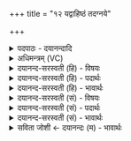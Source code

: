 +++
title = "१२ यद्वाहिष्ठं तदग्नये"

+++
<details><summary>पदपाठः - दयानन्दादि</summary>

यत्। वाहि॑ष्ठम्। तत्। अ॒ग्नये॑। बृ॒हत्। अ॒र्च॒। वि॒भा॒व॒सो॒ इति॑ विभऽवसो। महि॑षी॒वेति॒ महि॑षीऽइव। त्वत्। र॒यिः त्वत्। वाजाः॑। उत्। ई॒र॒ते॒। १२।
</details>

<details><summary>अधिमन्त्रम् (VC)</summary>

- अग्निर्देवता
- नोधा गोतम ऋषिः
- विराड्गायत्री
- षड्जः
</details>

<details><summary>दयानन्द-सरस्वती (हि) - विषयः</summary>

फिर वह रानी क्या करे, इस विषय को अगले मन्त्र में कहा है ॥
</details>

<details><summary>दयानन्द-सरस्वती (हि) - पदार्थः</summary>

पदार्थान्वयभाषाः -  हे (विभावसो) प्रकाशित धनवाले विद्वन् ! (अग्नये) अग्नि के लिये (यत्) जो (बृहत्) बड़ा और (वाहिष्ठम्) अत्यन्त पहुँचाने हारा है, उस का (अर्च) सत्कार करो (तत्) उस का हम भी सत्कार करें (महिषीव) और रानी के समान (त्वत्) तुम से (रयिः) धन और (त्वत्) तुम से (वाजाः) अन्न आदि पदार्थ (उत्, ईरते) भी प्राप्त होते हैं, उन आप का हम लोग सत्कार करें ॥१२ ॥
</details>

<details><summary>दयानन्द-सरस्वती (हि) - भावार्थः</summary>

भावार्थभाषाः -  जैसे रानी सुख पहुँचाती और बहुत धन देनेवाली होती है, वैसे ही राजा के समीप से सब लोग धन और अन्य उत्तम-उत्तम वस्तुओं को पावें ॥१२ ॥
</details>

<details><summary>दयानन्द-सरस्वती (सं) - विषयः</summary>

पुनः सा राज्ञी किं कुर्यादित्याह ॥
</details>

<details><summary>दयानन्द-सरस्वती (सं) - पदार्थः</summary>

पदार्थान्वयभाषाः -  हे विभावसो अग्नये यद् बृहद्वाहिष्ठमस्ति तदर्च तद्वयमप्यर्चेम महिषीव त्वद्रयिस्त्वद्वाजाश्चोदीरते तं वयं सत्कुर्याम ॥१२ ॥
</details>

<details><summary>दयानन्द-सरस्वती (सं) - भावार्थः</summary>

भावार्थभाषाः -  यथा राज्ञी सुखप्रापिका महाधनप्रदा भवति तथैव राज्ञः सकाशात् सर्वे धनमन्यान्युत्तमानि वस्तूनि च प्राप्नुयुः ॥१२ ॥
</details>

<details><summary>सविता जोशी ← दयानन्दः (म) - भावार्थः</summary>

भावार्थभाषाः -  जसे राणी सर्वांना धन देऊन संतुष्ट करते तसे राजाकडून सर्व लोकांनी धन व इतर उत्तम वस्तू प्राप्त कराव्यात.
</details>